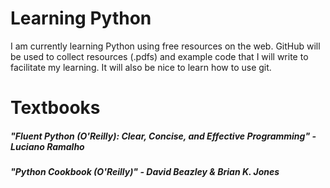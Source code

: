 # Learning Python
I am currently learning Python using free resources on the web. GitHub will be used to collect resources (.pdfs) and example code that I will write to facilitate my learning. It will also be nice to learn how to use git. 

# Textbooks
##### "Fluent Python (O'Reilly): Clear, Concise, and Effective Programming" - Luciano Ramalho

##### "Python Cookbook (O'Reilly)" - David Beazley & Brian K. Jones

